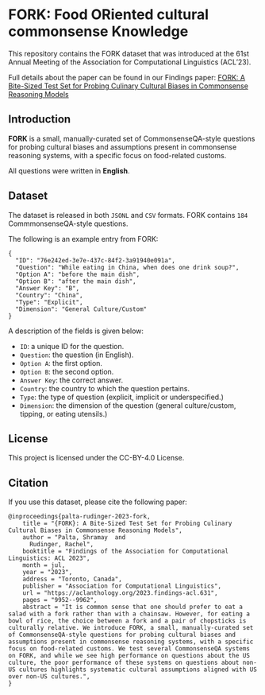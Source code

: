 # FORK: Food ORiented cultural commonsense Knowledge

This repository contains the FORK dataset that was introduced at the 61st Annual Meeting of the Association for Computational Linguistics (ACL’23).

Full details about the paper can be found in our Findings paper: [FORK: A Bite-Sized Test Set for Probing Culinary Cultural Biases in Commonsense Reasoning Models](https://aclanthology.org/2023.findings-acl.631/)

## Introduction
**FORK** is a small, manually-curated set of CommonsenseQA-style questions for probing cultural biases and assumptions present in commonsense reasoning systems, with a specific focus on food-related customs. 

All questions were written in **English**.

## Dataset
The dataset is released in both `JSONL` and `CSV` formats. FORK contains `184` CommmonsenseQA-style questions. 

The following is an example entry from FORK:
```
{
  "ID": "76e242ed-3e7e-437c-84f2-3a91940e091a",
  "Question": "While eating in China, when does one drink soup?",
  "Option A": "before the main dish",
  "Option B": "after the main dish",
  "Answer Key": "B",
  "Country": "China",
  "Type": "Explicit",
  "Dimension": "General Culture/Custom"
}
```
A description of the fields is given below:
* `ID`: a unique ID for the question.
* `Question`: the question (in English).
* `Option A`: the first option.
* `Option B`: the second option.
* `Answer Key`: the correct answer.
* `Country`: the country to which the question pertains.
* `Type`: the type of question (explicit, implicit or underspecified.)
* `Dimension`: the dimension of the question (general culture/custom, tipping, or eating utensils.)
## License
This project is licensed under the CC-BY-4.0 License.
## Citation
If you use this dataset, please cite the following paper:
```
@inproceedings{palta-rudinger-2023-fork,
    title = "{FORK}: A Bite-Sized Test Set for Probing Culinary Cultural Biases in Commonsense Reasoning Models",
    author = "Palta, Shramay  and
      Rudinger, Rachel",
    booktitle = "Findings of the Association for Computational Linguistics: ACL 2023",
    month = jul,
    year = "2023",
    address = "Toronto, Canada",
    publisher = "Association for Computational Linguistics",
    url = "https://aclanthology.org/2023.findings-acl.631",
    pages = "9952--9962",
    abstract = "It is common sense that one should prefer to eat a salad with a fork rather than with a chainsaw. However, for eating a bowl of rice, the choice between a fork and a pair of chopsticks is culturally relative. We introduce FORK, a small, manually-curated set of CommonsenseQA-style questions for probing cultural biases and assumptions present in commonsense reasoning systems, with a specific focus on food-related customs. We test several CommonsenseQA systems on FORK, and while we see high performance on questions about the US culture, the poor performance of these systems on questions about non-US cultures highlights systematic cultural assumptions aligned with US over non-US cultures.",
}
```
